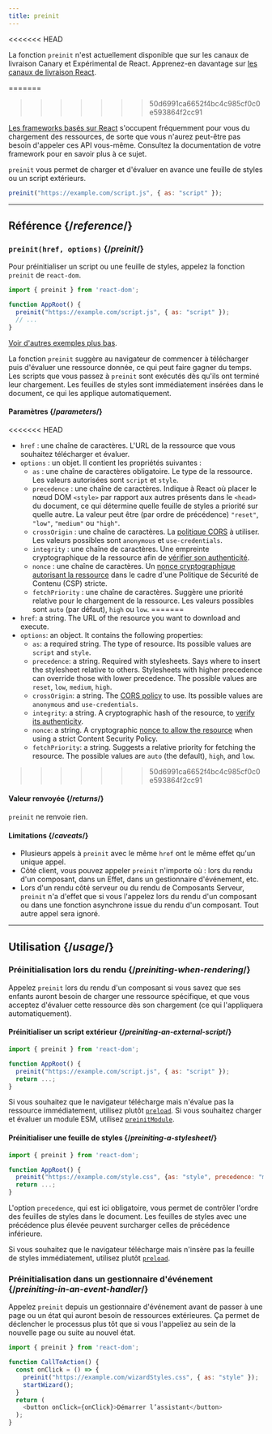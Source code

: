 ```yaml
---
title: preinit
---
```


<<<<<<< HEAD
<Canary>

La fonction `preinit` n'est actuellement disponible que sur les canaux de livraison Canary et Expérimental de React. Apprenez-en davantage sur [les canaux de livraison React](/community/versioning-policy#all-release-channels).

</Canary>

=======
>>>>>>> 50d6991ca6652f4bc4c985cf0c0e593864f2cc91
<Note>

[Les frameworks basés sur React](/learn/start-a-new-react-project) s'occupent fréquemment pour vous du chargement des ressources, de sorte que vous n'aurez peut-être pas besoin d'appeler ces API vous-même.  Consultez la documentation de votre framework pour en savoir plus à ce sujet.

</Note>

<Intro>

`preinit` vous permet de charger et d'évaluer en avance une feuille de styles ou un script extérieurs.

```js
preinit("https://example.com/script.js", { as: "script" });
```

</Intro>

<InlineToc />

---

## Référence {/*reference*/}

### `preinit(href, options)` {/*preinit*/}

Pour préinitialiser un script ou une feuille de styles, appelez la fonction `preinit` de `react-dom`.

```js
import { preinit } from 'react-dom';

function AppRoot() {
  preinit("https://example.com/script.js", { as: "script" });
  // ...
}

```

[Voir d'autres exemples plus bas](#usage).

La fonction `preinit` suggère au navigateur de commencer à télécharger puis d'évaluer une ressource donnée, ce qui peut faire gagner du temps.  Les scripts que vous passez à `preinit` sont exécutés dès qu'ils ont terminé leur chargement. Les feuilles de styles sont immédiatement insérées dans le document, ce qui les applique automatiquement.

#### Paramètres {/*parameters*/}

<<<<<<< HEAD
* `href` : une chaîne de caractères. L'URL de la ressource que vous souhaitez télécharger et évaluer.
* `options` : un objet. Il contient les propriétés suivantes :
  *  `as` : une chaîne de caractères obligatoire. Le type de la ressource. Les valeurs autorisées sont `script` et `style`.
  * `precedence` : une chaîne de caractères. Indique à React où placer le nœud DOM `<style>` par rapport aux autres présents dans le `<head>` du document, ce qui détermine quelle feuille de styles a priorité sur quelle autre. La valeur peut être (par ordre de précédence) `"reset"`, `"low"`, `"medium"` ou `"high"`.
  * `crossOrigin` : une chaîne de caractères. La [politique CORS](https://developer.mozilla.org/fr/docs/Web/HTML/Attributes/crossorigin) à utiliser. Les valeurs possibles sont `anonymous` et `use-credentials`.
  * `integrity` : une chaîne de caractères. Une empreinte cryptographique de la ressource afin de [vérifier son authenticité](https://developer.mozilla.org/fr/docs/Web/Security/Subresource_Integrity).
  * `nonce` : une chaîne de caractères. Un [nonce cryptographique autorisant la ressource](https://developer.mozilla.org/fr/docs/Web/HTML/Global_attributes/nonce) dans le cadre d'une Politique de Sécurité de Contenu (CSP) stricte.
  * `fetchPriority` : une chaîne de caractères. Suggère une priorité relative pour le chargement de la ressource. Les valeurs possibles sont `auto` (par défaut), `high` ou `low`.
=======
* `href`: a string. The URL of the resource you want to download and execute.
* `options`: an object. It contains the following properties:
  *  `as`: a required string. The type of resource. Its possible values are `script` and `style`.
  * `precedence`: a string. Required with stylesheets. Says where to insert the stylesheet relative to others. Stylesheets with higher precedence can override those with lower precedence. The possible values are `reset`, `low`, `medium`, `high`. 
  *  `crossOrigin`: a string. The [CORS policy](https://developer.mozilla.org/en-US/docs/Web/HTML/Attributes/crossorigin) to use. Its possible values are `anonymous` and `use-credentials`.
  *  `integrity`: a string. A cryptographic hash of the resource, to [verify its authenticity](https://developer.mozilla.org/en-US/docs/Web/Security/Subresource_Integrity).
  *  `nonce`: a string. A cryptographic [nonce to allow the resource](https://developer.mozilla.org/en-US/docs/Web/HTML/Global_attributes/nonce) when using a strict Content Security Policy. 
  *  `fetchPriority`: a string. Suggests a relative priority for fetching the resource. The possible values are `auto` (the default), `high`, and `low`.
>>>>>>> 50d6991ca6652f4bc4c985cf0c0e593864f2cc91

#### Valeur renvoyée {/*returns*/}

`preinit` ne renvoie rien.

#### Limitations {/*caveats*/}

* Plusieurs appels à `preinit` avec le même `href` ont le même effet qu'un unique appel.
* Côté client, vous pouvez appeler `preinit` n'importe où : lors du rendu d'un composant, dans un Effet, dans un gestionnaire d'événement, etc.
* Lors d'un rendu côté serveur ou du rendu de Composants Serveur, `preinit` n'a d'effet que si vous l'appelez lors du rendu d'un composant ou dans une fonction asynchrone issue du rendu d'un composant.  Tout autre appel sera ignoré.

---

## Utilisation {/*usage*/}

### Préinitialisation lors du rendu {/*preiniting-when-rendering*/}

Appelez `preinit` lors du rendu d'un composant si vous savez que ses enfants auront besoin de charger une ressource spécifique, et que vous acceptez d'évaluer cette ressource dès son chargement (ce qui l'appliquera automatiquement).

<Recipes titleText="Exemples de préinitialisation">

#### Préinitialiser un script extérieur {/*preiniting-an-external-script*/}

```js
import { preinit } from 'react-dom';

function AppRoot() {
  preinit("https://example.com/script.js", { as: "script" });
  return ...;
}
```

Si vous souhaitez que le navigateur télécharge mais n'évalue pas la ressource immédiatement, utilisez plutôt [`preload`](/reference/react-dom/preload). Si vous souhaitez charger et évaluer un module ESM, utilisez [`preinitModule`](/reference/react-dom/preinitModule).

<Solution />

#### Préinitialiser une feuille de styles {/*preiniting-a-stylesheet*/}

```js
import { preinit } from 'react-dom';

function AppRoot() {
  preinit("https://example.com/style.css", {as: "style", precedence: "medium"});
  return ...;
}
```

L'option `precedence`, qui est ici obligatoire, vous permet de contrôler l'ordre des feuilles de styles dans le document. Les feuilles de styles avec une précédence plus élevée peuvent surcharger celles de précédence inférieure.

Si vous souhaitez que le navigateur télécharge mais n'insère pas la feuille de styles immédiatement, utilisez plutôt [`preload`](/reference/react-dom/preload).

<Solution />

</Recipes>

### Préinitialisation dans un gestionnaire d'événement {/*preiniting-in-an-event-handler*/}

Appelez `preinit` depuis un gestionnaire d'événement avant de passer à une page ou un état qui auront besoin de ressources extérieures.  Ça permet de déclencher le processus plus tôt que si vous l'appeliez au sein de la nouvelle page ou suite au nouvel état.

```js
import { preinit } from 'react-dom';

function CallToAction() {
  const onClick = () => {
    preinit("https://example.com/wizardStyles.css", { as: "style" });
    startWizard();
  }
  return (
    <button onClick={onClick}>Démarrer l’assistant</button>
  );
}
```

